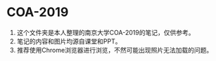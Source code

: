 # COA-2019
1. 这个文件夹是本人整理的南京大学COA-2019的笔记，仅供参考。
2. 笔记的内容和图片均源自课堂和PPT。
3. 推荐使用Chrome浏览器进行浏览，不然可能出现照片无法加载的问题。
